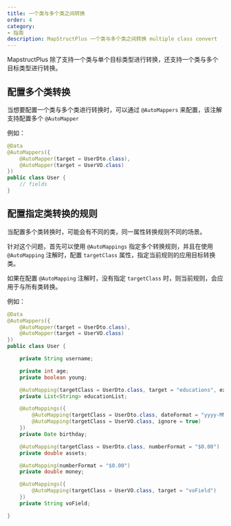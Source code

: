 ```yaml
---
title: 一个类与多个类之间转换
order: 4
category:
- 指南
description: MapStructPlus 一个类与多个类之间转换 multiple class convert
---
```


MapstructPlus 除了支持一个类与单个目标类型进行转换，还支持一个类与多个目标类型进行转换。

## 配置多个类转换

当想要配置一个类与多个类进行转换时，可以通过 `@AutoMappers` 来配置，该注解支持配置多个 `@AutoMapper`

例如：

```java 
@Data
@AutoMappers({
    @AutoMapper(target = UserDto.class),
    @AutoMapper(target = UserVO.class)
})
public class User {
    // fields
}
```

## 配置指定类转换的规则

当配置多个类转换时，可能会有不同的类，同一属性转换规则不同的场景。

针对这个问题，首先可以使用 `@AutoMappings` 指定多个转换规则，并且在使用 `@AutoMapping` 注解时，配置 `targetClass` 属性，指定当前规则的应用目标转换类。

如果在配置 `@AutoMapping` 注解时，没有指定 `targetClass` 时，则当前规则，会应用于与所有类转换。

例如：

```java 
@Data
@AutoMappers({
    @AutoMapper(target = UserDto.class),
    @AutoMapper(target = UserVO.class)
})
public class User {

    private String username;

    private int age;
    private boolean young;

    @AutoMapping(targetClass = UserDto.class, target = "educations", expression = "java(java.lang.String.join(\",\", source.getEducationList()))")
    private List<String> educationList;

    @AutoMappings({
        @AutoMapping(targetClass = UserDto.class, dateFormat = "yyyy-MM-dd HH:mm:ss"),
        @AutoMapping(targetClass = UserVO.class, ignore = true)
    })
    private Date birthday;

    @AutoMapping(targetClass = UserDto.class, numberFormat = "$0.00")
    private double assets;

    @AutoMapping(numberFormat = "$0.00")
    private double money;

    @AutoMappings({
        @AutoMapping(targetClass = UserVO.class, target = "voField")
    })
    private String voField;

}
```